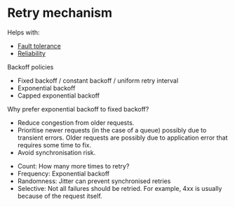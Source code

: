# Retry mechanism

Helps with:
- [Fault tolerance](../goals/fault-tolerance.md)
- [Reliability](../goals/reliability.md)

Backoff policies
* Fixed backoff / constant backoff / uniform retry interval
* Exponential backoff
* Capped exponential backoff

Why prefer exponential backoff to fixed backoff?
* Reduce congestion from older requests.
* Prioritise newer requests (in the case of a queue) possibly due to transient errors. Older requests are possibly due to application error that requires some time to fix.
* Avoid synchronisation risk.

- Count: How many more times to retry?
- Frequency: Exponential backoff
- Randomness: Jitter can prevent synchronised retries
- Selective: Not all failures should be retried. For example, 4xx is usually because of the request itself.
